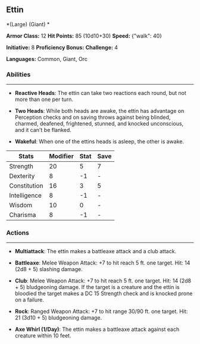 ## Ettin
*(Large) (Giant) *

**Armor Class:** 12
**Hit Points:** 85 (10d10+30)
**Speed:** {"walk": 40}

**Initiative:** 8
**Proficiency Bonus:**
**Challenge:** 4

**Languages:** Common, Giant, Orc

### Abilities
 --- 
- **Reactive Heads**: The ettin can take two reactions each round, but not more than one per turn.

- **Two Heads**: While both heads are awake, the ettin has advantage on Perception checks and on saving throws against being blinded, charmed, deafened, frightened, stunned, and knocked unconscious, and it can't be flanked.

- **Wakeful**: When one of the ettins heads is asleep, the other is awake.



| Stats | Modifier | Stat | Save
| ---- | ---- | ---- | ---- |
| Strength | 20 | 5 | 7 |
| Dexterity | 8 | -1 | - |
| Constitution | 16 | 3 | 5 |
| Intelligence | 8 | -1 | - |
| Wisdom | 10 | 0 | - |
| Charisma | 8 | -1 | - |

### Actions
 --- 
- **Multiattack**: The ettin makes a battleaxe attack and a club attack.

- **Battleaxe**: Melee Weapon Attack: +7 to hit  reach 5 ft.  one target. Hit: 14 (2d8 + 5) slashing damage.

- **Club**: Melee Weapon Attack: +7 to hit  reach 5 ft.  one target. Hit: 14 (2d8 + 5) bludgeoning damage. If the target is a creature and the ettin is bloodied  the target makes a DC 15 Strength check and is knocked prone on a failure.

- **Rock**: Ranged Weapon Attack: +7 to hit  range 30/90 ft.  one target. Hit: 21 (3d10 + 5) bludgeoning damage.

- **Axe Whirl (1/Day)**: The ettin makes a battleaxe attack against each creature within 10 feet.

